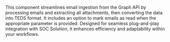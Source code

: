 This component streamlines email ingestion from the Graph API by processing emails and extracting all attachments, then converting the data into TEDS format. It includes an option to mark emails as read when the appropriate parameter is provided. Designed for seamless plug-and-play integration with SOC Solution, it enhances efficiency and adaptability within your workflows.

